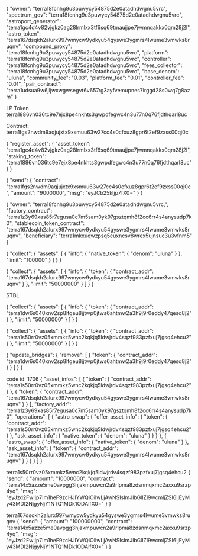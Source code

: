 {
    "owner": "terra18fcnhg9u3puwycy54875d2e0atadhdwgnu5vrc",
    "spectrum_gov": "terra18fcnhg9u3puwycy54875d2e0atadhdwgnu5vrc",
    "astroport_generator": "terra1gc4d4v82vjgkz0ag28lrmlxx3tf6sq69tmaujjpe7jwmnqakkx0qm28j2l",
    "astro_token": "terra167dsqkh2alurx997wmycw9ydkyu54gyswe3ygmrs4lwume3vmwks8ruqnv",
    "compound_proxy": "terra18fcnhg9u3puwycy54875d2e0atadhdwgnu5vrc",
    "platform": "terra18fcnhg9u3puwycy54875d2e0atadhdwgnu5vrc",
    "controller": "terra18fcnhg9u3puwycy54875d2e0atadhdwgnu5vrc",
    "fees_collector": "terra18fcnhg9u3puwycy54875d2e0atadhdwgnu5vrc",
    "base_denom": "uluna",
    "community_fee": "0.03",
    "platform_fee": "0.01",
    "controller_fee": "0.01",
    "pair_contract": "terra1udsua9w6jljwxwgwsegvt6v657rg3ayfvemupnes7lrggd28s0wq7g8azm"
}

LP Token terra1886vn036tc9e7ejx8pe4nkhts3gwpdfegwc4n3u77n0q76fjdthqarl8uc

Contract: terra1fgs2nwdm9aqjujxtx9xsmuu63w27cc4s0cfxuz8gpr6t2ef9zxss00qj0c

{
    "register_asset": {
        "asset_token": "terra1gc4d4v82vjgkz0ag28lrmlxx3tf6sq69tmaujjpe7jwmnqakkx0qm28j2l",
        "staking_token": "terra1886vn036tc9e7ejx8pe4nkhts3gwpdfegwc4n3u77n0q76fjdthqarl8uc"
    }
}

{
    "send": {
        "contract": "terra1fgs2nwdm9aqjujxtx9xsmuu63w27cc4s0cfxuz8gpr6t2ef9zxss00qj0c",
        "amount": "9000000",
        "msg": "eyJCb25kIjp7fX0="
    }
}

{
    "owner": "terra18fcnhg9u3puwycy54875d2e0atadhdwgnu5vrc,",
    "factory_contract": "terra1z3y69xas85r7egusa0c7m5sam0yk97gsztqmh8f2cc6rr4s4anysudp7k0",
    "stablecoin_token_contract": "terra167dsqkh2alurx997wmycw9ydkyu54gyswe3ygmrs4lwume3vmwks8ruqnv",
    "beneficiary": "terra1mkxuqwzpsq5euxncsv8wrex5ujnsuc3u3vfnm5"
}

{
    "collect": {
        "assets": [
            {
                "info": {
                    "native_token": {
                        "denom": "uluna"
                    }
                },
                "limit": "100000"
            }
        ]
    }
}

{
    "collect": {
        "assets": [
            {
                "info": {
                    "token": {
                        "contract_addr": "terra167dsqkh2alurx997wmycw9ydkyu54gyswe3ygmrs4lwume3vmwks8ruqnv"
                    }
                },
                "limit": "50000000"
            }
        ]
    }
}

STBL


{
    "collect": {
        "assets": [
            {
                "info": {
                    "token": {
                        "contract_addr": "terra1dw6s040xnv2sp8lfgeu8jjtwp0jtws6ahtmw2a3h9j9r0eddy47qesq8j2"
                    }
                },
                "limit": "50000000"
            }
        ]
    }
}

{
    "collect": {
        "assets": [
            {
                "info": {
                    "token": {
                        "contract_addr": "terra1s50rr0vz05xmmkz5wnc2kqkjq5ldwjrdv4sqzf983pzfxuj7jgsq4ehcu2"
                    }
                },
                "limit": "50000000"
            }
        ]
    }
}

{
    "update_bridges": {
        "remove": [
                {
                    "token": {
                      "contract_addr": "terra1dw6s040xnv2sp8lfgeu8jjtwp0jtws6ahtmw2a3h9j9r0eddy47qesq8j2"
                    }
                  }
        ]
    }
}

code id: 1706
{
    "asset_infos": [
        {
            "token": {
                "contract_addr": "terra1s50rr0vz05xmmkz5wnc2kqkjq5ldwjrdv4sqzf983pzfxuj7jgsq4ehcu2"
            }
        },
        {
            "token": {
                "contract_addr": "terra167dsqkh2alurx997wmycw9ydkyu54gyswe3ygmrs4lwume3vmwks8ruqnv"
            }
        }
    ],
    "factory_addr": "terra1z3y69xas85r7egusa0c7m5sam0yk97gsztqmh8f2cc6rr4s4anysudp7k0",
    "operations": [
        {
            "astro_swap": {
                "offer_asset_info": {
                    "token": {
                        "contract_addr": "terra1s50rr0vz05xmmkz5wnc2kqkjq5ldwjrdv4sqzf983pzfxuj7jgsq4ehcu2"
                    }
                },
                "ask_asset_info": {
                    "native_token": {
                        "denom": "uluna"
                    }
                }
            }
        },
        {
            "astro_swap": {
                "offer_asset_info": {
                    "native_token": {
                        "denom": "uluna"
                    }
                },
                "ask_asset_info": {
                    "token": {
                        "contract_addr": "terra167dsqkh2alurx997wmycw9ydkyu54gyswe3ygmrs4lwume3vmwks8ruqnv"
                    }
                }
            }
        }
    ]
}

terra1s50rr0vz05xmmkz5wnc2kqkjq5ldwjrdv4sqzf983pzfxuj7jgsq4ehcu2
{
  "send": {
    "amount": "10000000",
    "contract": "terra14x5azze5me0avpgg3hjakmpuwcn2a9rlpma8zdsnmqxmc2axxu9srzp4yq",
    "msg": "eyJzd2FwIjp7Im1heF9zcHJlYWQiOiIwLjAwNSIsImJlbGllZl9wcmljZSI6IjEyMy43MDI2NjgyNjY1NTQ1MDk1ODAifX0="
  }
}

terra167dsqkh2alurx997wmycw9ydkyu54gyswe3ygmrs4lwume3vmwks8ruqnv
{
  "send": {
    "amount": "100000000",
    "contract": "terra14x5azze5me0avpgg3hjakmpuwcn2a9rlpma8zdsnmqxmc2axxu9srzp4yq",
    "msg": "eyJzd2FwIjp7Im1heF9zcHJlYWQiOiIwLjAwNSIsImJlbGllZl9wcmljZSI6IjEyMy43MDI2NjgyNjY1NTQ1MDk1ODAifX0="
  }
}